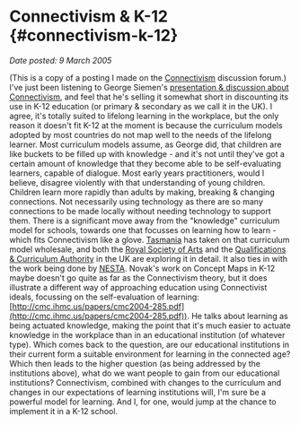 # Connectivism & K-12 {#connectivism-k-12}

_Date posted: 9 March 2005_

(This is a copy of a posting I made on the [Connectivism](http://www.connectivism.ca/) discussion forum.) I've just been listening to George Siemen's [presentation & discussion about Connectivism](http://www.elearnspace.org/blog/archives/001956.html), and feel that he's selling it somewhat short in discounting its use in K-12 education (or primary & secondary as we call it in the UK). I agree, it's totally suited to lifelong learning in the workplace, but the only reason it doesn't fit K-12 at the moment is because the curriculum models adopted by most countries do not map well to the needs of the lifelong learner. Most curriculum models assume, as George did, that children are like buckets to be filled up with knowledge - and it's not until they've got a certain amount of knowledge that they become able to be self-evaluating learners, capable of dialogue. Most early years practitioners, would I believe, disagree violently with that understanding of young children. Children learn more rapidly than adults by making, breaking & changing connections. Not necessarily using technology as there are so many connections to be made locally without needing technology to support them. There is a significant move away from the "knowledge" curriculum model for schools, towards one that focusses on learning how to learn - which fits Connectivism like a glove. [Tasmania](http://www.education.tas.gov.au/ocll/publications/default.htm) has taken on that curriculum model wholesale, and both the [Royal Society of Arts](http://www.thersa.org/newcurriculum/) and the [Qualifications & Curriculum Authority](http://www.qca.org.uk/10969.html) in the UK are exploring it in detail. It also ties in with the work being done by [NESTA](http://www.nestafuturelab.org/research/reviews/ts19.htm). Novak's work on Concept Maps in K-12 maybe doesn't go quite as far as the Connectivism theory, but it does illustrate a different way of approaching education using Connectivist ideals, focussing on the self-evaluation of learning: [http://cmc.ihmc.us/papers/cmc2004-285.pdf](http://cmc.ihmc.us/papers/cmc2004-285.pdf)). He talks about learning as being actuated knowledge, making the point that it's much easier to actuate knowledge in the workplace than in an educational institution (of whatever type). Which comes back to the question, are our educational institutions in their current form a suitable environment for learning in the connected age? Which then leads to the higher question (as being addressed by the institutions above), what do we want people to gain from our educational institutions? Connectivism, combined with changes to the curriculum and changes in our expectations of learning institutions will, I'm sure be a powerful model for learning. And I, for one, would jump at the chance to implement it in a K-12 school.